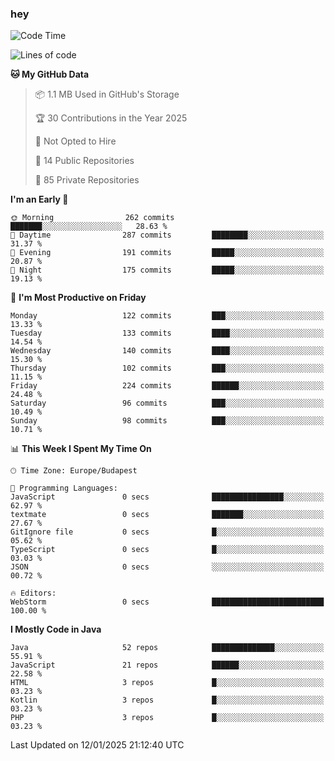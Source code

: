 ### hey

<!--START_SECTION:waka-->
![Code Time](http://img.shields.io/badge/Code%20Time-1%2C040%20hrs%2018%20mins-blue)

![Lines of code](https://img.shields.io/badge/From%20Hello%20World%20I%27ve%20Written-1.7%20million%20lines%20of%20code-blue)

**🐱 My GitHub Data** 

> 📦 1.1 MB Used in GitHub's Storage 
 > 
> 🏆 30 Contributions in the Year 2025
 > 
> 🚫 Not Opted to Hire
 > 
> 📜 14 Public Repositories 
 > 
> 🔑 85 Private Repositories 
 > 
**I'm an Early 🐤** 

```text
🌞 Morning                262 commits         ███████░░░░░░░░░░░░░░░░░░   28.63 % 
🌆 Daytime                287 commits         ████████░░░░░░░░░░░░░░░░░   31.37 % 
🌃 Evening                191 commits         █████░░░░░░░░░░░░░░░░░░░░   20.87 % 
🌙 Night                  175 commits         █████░░░░░░░░░░░░░░░░░░░░   19.13 % 
```
📅 **I'm Most Productive on Friday** 

```text
Monday                   122 commits         ███░░░░░░░░░░░░░░░░░░░░░░   13.33 % 
Tuesday                  133 commits         ████░░░░░░░░░░░░░░░░░░░░░   14.54 % 
Wednesday                140 commits         ████░░░░░░░░░░░░░░░░░░░░░   15.30 % 
Thursday                 102 commits         ███░░░░░░░░░░░░░░░░░░░░░░   11.15 % 
Friday                   224 commits         ██████░░░░░░░░░░░░░░░░░░░   24.48 % 
Saturday                 96 commits          ███░░░░░░░░░░░░░░░░░░░░░░   10.49 % 
Sunday                   98 commits          ███░░░░░░░░░░░░░░░░░░░░░░   10.71 % 
```


📊 **This Week I Spent My Time On** 

```text
🕑︎ Time Zone: Europe/Budapest

💬 Programming Languages: 
JavaScript               0 secs              ████████████████░░░░░░░░░   62.97 % 
textmate                 0 secs              ███████░░░░░░░░░░░░░░░░░░   27.67 % 
GitIgnore file           0 secs              █░░░░░░░░░░░░░░░░░░░░░░░░   05.62 % 
TypeScript               0 secs              █░░░░░░░░░░░░░░░░░░░░░░░░   03.03 % 
JSON                     0 secs              ░░░░░░░░░░░░░░░░░░░░░░░░░   00.72 % 

🔥 Editors: 
WebStorm                 0 secs              █████████████████████████   100.00 % 
```

**I Mostly Code in Java** 

```text
Java                     52 repos            ██████████████░░░░░░░░░░░   55.91 % 
JavaScript               21 repos            ██████░░░░░░░░░░░░░░░░░░░   22.58 % 
HTML                     3 repos             █░░░░░░░░░░░░░░░░░░░░░░░░   03.23 % 
Kotlin                   3 repos             █░░░░░░░░░░░░░░░░░░░░░░░░   03.23 % 
PHP                      3 repos             █░░░░░░░░░░░░░░░░░░░░░░░░   03.23 % 
```




 Last Updated on 12/01/2025 21:12:40 UTC
<!--END_SECTION:waka-->
